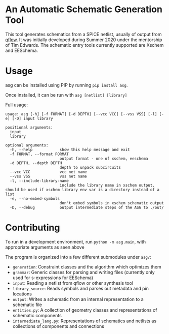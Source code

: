 # An Automatic Schematic Generation Tool
This tool generates schematics from a SPICE netlist, usually of output from
[qflow](https://github.com/RTimothyEdwards/qflow). It was initially developed
during Summer 2020 under the mentorship of Tim Edwards. The schematic entry
tools currently supported are Xschem and EESchema.

# Usage
asg can be installed using PIP by running `pip install asg`.

Once installed, it can be run with `asg [netlist] [library]`

Full usage:
```
usage: asg [-h] [-f FORMAT] [-d DEPTH] [--vcc VCC] [--vss VSS] [-l] [-e] [-D] input library

positional arguments:
  input
  library

optional arguments:
  -h, --help            show this help message and exit
  -f FORMAT, --format FORMAT
                        output format - one of xschem, eeschema
  -d DEPTH, --depth DEPTH
                        depth to unpack subcircuits
  --vcc VCC             vcc net name
  --vss VSS             vss net name
  -l, --include-library-name
                        include the library name in xschem output. should be used if xschem library env var is a directory instead of a list
  -e, --no-embed-symbols
                        don't embed symbols in xschem schematic output
  -D, --debug           output intermediate steps of the ASG to ./out/
```

# Contributing
To run in a development environment, run `python -m asg.main`, with appropriate
arguments as seen above

The program is organized into a few different submodules under `asg/`:
- `generation`: Constraint classes and the algorithm which optimizes them
- `grammar`: Generic classes for parsing and writing files (currently only used
for s-expressions for EESchema)
- `input`: Reading a netlist from qflow or other synthesis tool
- `library_source`: Reads symbols and parses out metadata and pin locations
- `output`: Writes a schematic from an internal representation to a schematic file
- `entities.py`: A collection of geometry classes and representations of
schematic components
- `intermediate_lang.py`: Representations of schematics and netlists as
collections of components and connections
